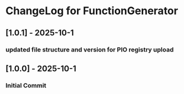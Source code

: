 # ChangeLog for FunctionGenerator

## [1.0.1] - 2025-10-1
### updated file structure and version for PIO registry upload

## [1.0.0] - 2025-10-1
### Initial Commit 